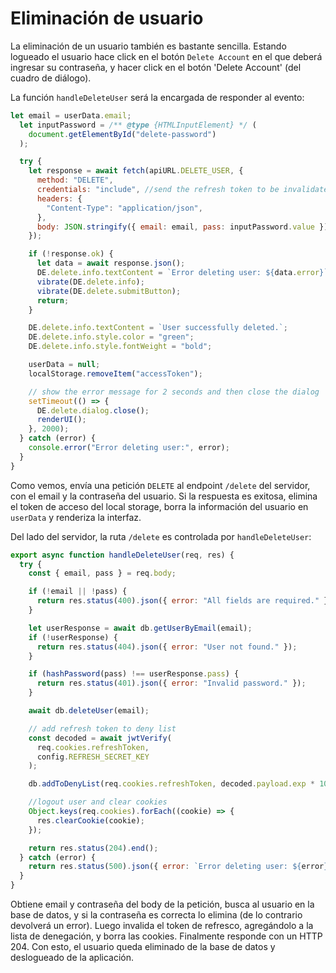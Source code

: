 # Eliminación de usuario

La eliminación de un usuario también es bastante sencilla. Estando logueado el usuario hace click en el botón `Delete Account` en el que deberá ingresar su contraseña, y hacer click en el botón 'Delete Account' (del cuadro de diálogo).

La función `handleDeleteUser` será la encargada de responder al evento:

```js title="en script.js (fragmento)"
let email = userData.email;
  let inputPassword = /** @type {HTMLInputElement} */ (
    document.getElementById("delete-password")
  );

  try {
    let response = await fetch(apiURL.DELETE_USER, {
      method: "DELETE",
      credentials: "include", //send the refresh token to be invalidated
      headers: {
        "Content-Type": "application/json",
      },
      body: JSON.stringify({ email: email, pass: inputPassword.value }),
    });

    if (!response.ok) {
      let data = await response.json();
      DE.delete.info.textContent = `Error deleting user: ${data.error}`;
      vibrate(DE.delete.info);
      vibrate(DE.delete.submitButton);
      return;
    }

    DE.delete.info.textContent = `User successfully deleted.`;
    DE.delete.info.style.color = "green";
    DE.delete.info.style.fontWeight = "bold";

    userData = null;
    localStorage.removeItem("accessToken");

    // show the error message for 2 seconds and then close the dialog
    setTimeout(() => {
      DE.delete.dialog.close();
      renderUI();
    }, 2000);
  } catch (error) {
    console.error("Error deleting user:", error);
  }
}
```

Como vemos, envía una petición `DELETE` al endpoint `/delete` del servidor, con el email y la contraseña del usuario. Si la respuesta es exitosa, elimina el token de acceso del local storage, borra la información del usuario en `userData` y renderiza la interfaz.

Del lado del servidor, la ruta `/delete` es controlada por `handleDeleteUser`:

```js title="en backend/src/route-handlers/delete.js"
export async function handleDeleteUser(req, res) {
  try {
    const { email, pass } = req.body;

    if (!email || !pass) {
      return res.status(400).json({ error: "All fields are required." });
    }

    let userResponse = await db.getUserByEmail(email);
    if (!userResponse) {
      return res.status(404).json({ error: "User not found." });
    }

    if (hashPassword(pass) !== userResponse.pass) {
      return res.status(401).json({ error: "Invalid password." });
    }

    await db.deleteUser(email);

    // add refresh token to deny list
    const decoded = await jwtVerify(
      req.cookies.refreshToken,
      config.REFRESH_SECRET_KEY
    );

    db.addToDenyList(req.cookies.refreshToken, decoded.payload.exp * 1000);

    //logout user and clear cookies
    Object.keys(req.cookies).forEach((cookie) => {
      res.clearCookie(cookie);
    });

    return res.status(204).end();
  } catch (error) {
    return res.status(500).json({ error: `Error deleting user: ${error}` });
  }
}
```

Obtiene email y contraseña del body de la petición, busca al usuario en la base de datos, y si la contraseña es correcta lo elimina (de lo contrario devolverá un error). Luego invalida el token de refresco, agregándolo a la lista de denegación, y borra las cookies. Finalmente responde con un HTTP 204. Con esto, el usuario queda eliminado de la base de datos y deslogueado de la aplicación.
